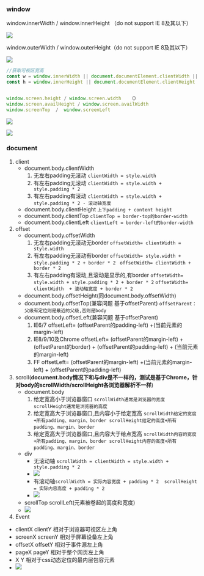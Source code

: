 ### window

window.innerWidth / window.innerHeight （do not support IE 8及其以下）

![](../images/heightwdith-1.png)

window.outerWidth / window.outerHeight（do not support IE 8及其以下）

![](../images/heightwdith-2.png)

```javascript
//获取可视区宽高
const w = window.innerWidth || document.documentElement.clientWidth || document.body.clientWidth
const h = window.innerHeight || document.documentElement.clientHeight || document.body.clientHeight


window.screen.height / window.screen.width   （）
window.screen.availHeight / window.screen.availWidth
window.screenTop  /  window.screenLeft
```
![](../images/heightwdith-3.png)

![](../images/heightwdith-4.png)

### document
1. client
    - document.body.clientWidth
        1. 无左右padding无滚动 `clientWidth = style.width`
        2. 有左右padding无滚动 `clientWidth = style.width + style.padding * 2`
        3. 有左右padding有滚动 `clientWidth = style.width + style.padding * 2 - 滚动轴宽度`
    - document.body.clientHeight  `上下padding + content height`
    - document.body.clientTop `clientTop = border-top的border-width`
    - document.body.clientLeft  `clientLeft = border-left的border-width`
2. offset
    - document.body.offsetWidth
        1. 无左右padding无滚动无border  `offsetWidth= clientWidth = style.width`
        2. 有左右padding无滚动有border  `offsetWidth= style.width + style.padding * 2 + border * 2`  ` offsetWidth= clientWidth + border * 2`
        3. 有左右padding有滚动,且滚动是显示的,有border `offsetWidth= style.width + style.padding * 2 + border * 2`  `offsetWidth= clientWidth  + 滚动轴宽度 + border * 2`
    - document.body.offsetHeight(同document.body.offsetWidth)
    - document.body.offsetTop(兼容问题 基于offsetParent) `offsetParent：父级有定位则是最近的父级,否则是body`
    - document.body.offsetLeft(兼容问题 基于offsetParent)
        1. IE6/7  offsetLeft= (offsetParent的padding-left) +(当前元素的margin-left)
        2. IE8/9/10及Chrome  offsetLeft= (offsetParent的margin-left) + (offsetParent的border) + (offsetParent的padding-left) + (当前元素的margin-left)
        3. FF offsetLeft= (offsetParent的margin-left) +(当前元素的margin-left) + (offsetParent的padding-left)
3. scroll(**document.body情况下和与div是不一样的，测试是基于Chrome，针对body的scrollWidth/scrollHeight各浏览器解析不一样**)
    - document.body
        1. 给定宽高小于浏览器窗口 `scrollWidth通常是浏览器的宽度  scrollHeight通常是浏览器的高度`
        2. 给定宽高大于浏览器窗口,且内容小于给定宽高 `scrollWidth给定的宽度+所有padding、margin、border
        scrollHeight给定的高度+所有padding、margin、border`
        3. 给定宽高大于浏览器窗口,且内容大于给点宽高 `scrollWidth内容的宽度+所有padding、margin、border
        scrollHeight内容的高度+所有padding、margin、border`
    - div
        - 无滚动轴 `scrollWidth = clientWidth = style.width + style.padding * 2`
        - ![](../images/heightwdith-5.png)
        - 有滚动轴`scrollWidth = 实际内容宽度 + padding * 2  scrollHeight = 实际内容高度 + padding * 2`
        - ![](../images/heightwdith-6.png)
    - scrollTop  scrollLeft(元素被卷起的高度和宽度)
    - ![](../images/heightwdith-7.png)
4. Event
- clientX clientY  相对于浏览器可视区左上角
- screenX screenY   相对于屏幕设备左上角
- offsetX  offsetY     相对于事件源左上角
- pageX pageY    相对于整个网页左上角
- X Y    相对于css动态定位的最内层包容元素
- ![](../images/heightwdith-8.png)